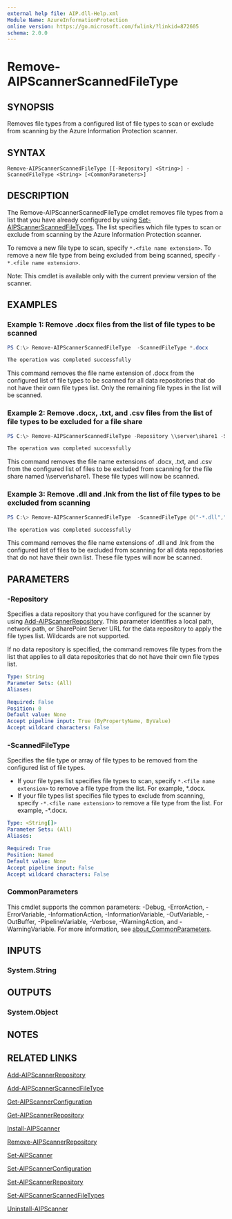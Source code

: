 ```yaml
---
external help file: AIP.dll-Help.xml
Module Name: AzureInformationProtection
online version: https://go.microsoft.com/fwlink/?linkid=872605
schema: 2.0.0
---
```


# Remove-AIPScannerScannedFileType

## SYNOPSIS
Removes file types from a configured list of file types to scan or exclude from scanning by the Azure Information Protection scanner.

## SYNTAX

```
Remove-AIPScannerScannedFileType [[-Repository] <String>] -ScannedFileType <String> [<CommonParameters>]
```

## DESCRIPTION
The Remove-AIPScannerScannedFileType cmdlet removes file types from a list that you have already configured by using [Set-AIPScannerScannedFileTypes](./Set-AIPScannerScannedFileTypes.md). The list specifies which file types to scan or exclude from scanning by the Azure Information Protection scanner. 

To remove a new file type to scan, specify `*.<file name extension>`. To remove a new file type from being excluded from being scanned, specify `-*.<file name extension>`. 

Note: This cmdlet is available only with the current preview version of the scanner.

## EXAMPLES


### Example 1: Remove .docx files from the list of file types to be scanned

```powershell
PS C:\> Remove-AIPScannerScannedFileType  -ScannedFileType *.docx

The operation was completed successfully
```

This command removes the file name extension of .docx from the configured list of file types to be scanned for all data repositories that do not have their own file types list. Only the remaining file types in the list will be scanned.

### Example 2: Remove .docx, .txt, and .csv files from the list of file types to be excluded for a file share

```powershell
PS C:\> Remove-AIPScannerScannedFileType -Repository \\server\share1 -ScannedFileType @("*.docx","*.txt","*.csv")

The operation was completed successfully
```

This command removes the file name extensions of .docx, .txt, and .csv from the configured list of files to be excluded from scanning for the file share named \\\server\\share1. These file types will now be scanned.

### Example 3: Remove .dll and .lnk from the list of file types to be excluded from scanning

```powershell
PS C:\> Remove-AIPScannerScannedFileType  -ScannedFileType @("-*.dll","-*.lnk")

The operation was completed successfully
```

This command removes the file name extensions of .dll and .lnk from the configured list of files to be excluded from scanning for all data repositories that do not have their own list. These file types will now be scanned.

## PARAMETERS

### -Repository
Specifies a data repository that you have configured for the scanner by using [Add-AIPScannerRepository](./Add-AIPScannerRepository.md). This parameter identifies a local path, network path, or SharePoint Server URL for the data repository to apply the file types list. Wildcards are not supported.

If no data repository is specified, the command removes file types from the list that applies to all data repositories that do not have their own file types list.

```yaml
Type: String
Parameter Sets: (All)
Aliases:

Required: False
Position: 0
Default value: None
Accept pipeline input: True (ByPropertyName, ByValue)
Accept wildcard characters: False
```

### -ScannedFileType
Specifies the file type or array of file types to be removed from the configured list of file types.

- If your file types list specifies file types to scan, specify `*.<file name extension>` to remove a file type from the list. For example, \*.docx.
- If your file types list specifies file types to exclude from scanning, specify `-*.<file name extension>` to remove a file type from the list. For example, \-*.docx.

```yaml
Type: <String[]>
Parameter Sets: (All)
Aliases:

Required: True
Position: Named
Default value: None
Accept pipeline input: False
Accept wildcard characters: False
```

### CommonParameters
This cmdlet supports the common parameters: -Debug, -ErrorAction, -ErrorVariable, -InformationAction, -InformationVariable, -OutVariable, -OutBuffer, -PipelineVariable, -Verbose, -WarningAction, and -WarningVariable.
For more information, see [about_CommonParameters](https://go.microsoft.com/fwlink/?LinkID=113216).

## INPUTS

### System.String


## OUTPUTS

### System.Object

## NOTES

## RELATED LINKS

[Add-AIPScannerRepository](./Add-AIPScannerRepository.md)

[Add-AIPScannerScannedFileType](Add-AIPScannerScannedFileType.md)

[Get-AIPScannerConfiguration](./Get-AIPScannerConfiguration.md)

[Get-AIPScannerRepository](./Get-AIPScannerRepository.md)

[Install-AIPScanner](./Install-AIPScanner.md)

[Remove-AIPScannerRepository](Remove-AIPScannerRepository.md)

[Set-AIPScanner](./Set-AIPScanner.md)

[Set-AIPScannerConfiguration](./Set-AIPScannerConfiguration.md)

[Set-AIPScannerRepository](./Set-AIPScannerRepository.md)

[Set-AIPScannerScannedFileTypes](./Set-AIPScannerScannedFileTypes.md)

[Uninstall-AIPScanner](./Uninstall-AIPScanner.md)
